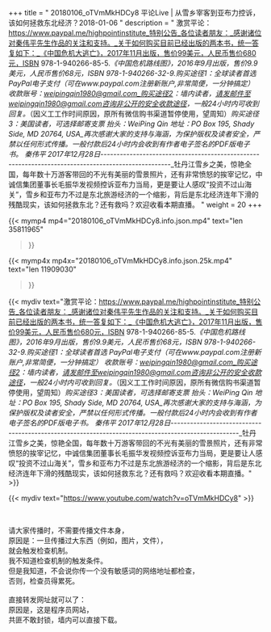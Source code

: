 +++
title = " 20180106_oTVmMkHDCy8 平论Live | 从雪乡宰客到亚布力控诉，该如何拯救东北经济？2018-01-06 "
description = " 激赏平论：https://www.paypal.me/highpointinstitute_特别公告_各位读者朋友：_感谢诸位对秦伟平先生作品的关注和支持。_关于如何购买目前已经出版的两本书，统一答复如下：_《中国危机大逃亡》，2017年11月出版，售价99美元，人民币售价680元，ISBN 978-1-940266-85-5._《中国危机路线图》，2016年9月出版，售价9.9美元，人民币售价68元，ISBN 978-1-940266-32-9._购买途径1：全球读者首选 PayPal电子支付_（可在www.paypal.com注册新账户,非常简便，一分钟搞定）     收款账号：weipingqin1980@gmail.com_购买途径2：墙内读者，请发邮件至weipingqin1980@gmail.com咨询非公开的安全收款途径，一般24小时内可收到回复。_（因义工工作时间原因，原所有微信购书渠道暂停使用，望周知）_购买途径3：美国读者，可选择邮寄支票     抬头：WeiPing Qin     地址：PO Box 195, Shady Side, MD 20764, USA_再次感谢大家的支持与海涵，为保护版权及读者安全，严禁以任何形式传播。一般付款后24小时内会收到有作者电子签名的PDF版电子书。     秦伟平     2017年12月28日_---------------------------------------------------------------------------------------------------_牡丹江雪乡之美，惊艳全国，每年数十万游客带回的不光有美丽的雪景照片，还有非常愤怒的挨宰记忆，中诚信集团董事长毛振华发视频控诉亚布力当局，更是要让人感叹“投资不过山海关”，雪乡和亚布力不过是东北旅游经济的一个缩影，背后是东北经济连年下滑的残酷现实，该如何拯救东北？还有救吗？欢迎收看本期直播。 "
weight = 20
+++

{{< mymp4 mp4="20180106_oTVmMkHDCy8.info.json.mp4" 
text="len 35811965"
>}}

{{< mymp4x  mp4x="20180106_oTVmMkHDCy8.info.json.25k.mp4"
text="len 11909030"
>}}


{{< mydiv text="激赏平论：https://www.paypal.me/highpointinstitute_特别公告_各位读者朋友：_感谢诸位对秦伟平先生作品的关注和支持。_关于如何购买目前已经出版的两本书，统一答复如下：_《中国危机大逃亡》，2017年11月出版，售价99美元，人民币售价680元，ISBN 978-1-940266-85-5._《中国危机路线图》，2016年9月出版，售价9.9美元，人民币售价68元，ISBN 978-1-940266-32-9._购买途径1：全球读者首选 PayPal电子支付_（可在www.paypal.com注册新账户,非常简便，一分钟搞定）     收款账号：weipingqin1980@gmail.com_购买途径2：墙内读者，请发邮件至weipingqin1980@gmail.com咨询非公开的安全收款途径，一般24小时内可收到回复。_（因义工工作时间原因，原所有微信购书渠道暂停使用，望周知）_购买途径3：美国读者，可选择邮寄支票     抬头：WeiPing Qin     地址：PO Box 195, Shady Side, MD 20764, USA_再次感谢大家的支持与海涵，为保护版权及读者安全，严禁以任何形式传播。一般付款后24小时内会收到有作者电子签名的PDF版电子书。     秦伟平     2017年12月28日_---------------------------------------------------------------------------------------------------_牡丹江雪乡之美，惊艳全国，每年数十万游客带回的不光有美丽的雪景照片，还有非常愤怒的挨宰记忆，中诚信集团董事长毛振华发视频控诉亚布力当局，更是要让人感叹“投资不过山海关”，雪乡和亚布力不过是东北旅游经济的一个缩影，背后是东北经济连年下滑的残酷现实，该如何拯救东北？还有救吗？欢迎收看本期直播。" >}}
<br>

{{< mydiv text="https://www.youtube.com/watch?v=oTVmMkHDCy8" >}}


<br>

请大家传播时，不需要传播文件本身，<br>
原因是：一旦传播过大东西（例如，图片，文件），<br>
就会触发检查机制。<br>
我不知道检查机制的触发条件。<br>
但是我知道，不会说你传一个没有敏感词的网络地址都检查，<br>
否则，检查员得累死。<br><br>
直接转发网址就可以了：<br>
原因是，这是程序员网站，<br>
共匪不敢封锁，墙内可以直接下载。


